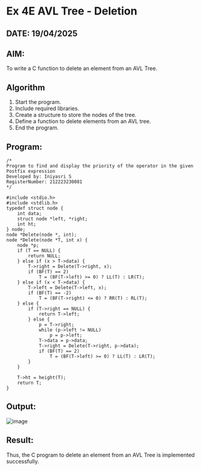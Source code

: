 # Ex 4E AVL Tree - Deletion
## DATE: 19/04/2025
## AIM:
To write a C function to delete an element from an AVL Tree.

## Algorithm
1. Start the program.
2. Include required libraries.
3. Create a structure to store the nodes of the tree.
4. Define a function to delete elements from an AVL tree.
5. End the program.

## Program:
```
/*
Program to find and display the priority of the operator in the given Postfix expression
Developed by: Iniyasri S
RegisterNumber: 212223230081
*/

#include <stdio.h>
#include <stdlib.h>
typedef struct node {
    int data;
    struct node *left, *right;
    int ht;
} node;
node *Delete(node *, int);
node *Delete(node *T, int x) {
    node *p;
    if (T == NULL) {
        return NULL;
    } else if (x > T->data) {
        T->right = Delete(T->right, x);
        if (BF(T) == 2)
            T = (BF(T->left) >= 0) ? LL(T) : LR(T);
    } else if (x < T->data) {
        T->left = Delete(T->left, x);
        if (BF(T) == -2)
            T = (BF(T->right) <= 0) ? RR(T) : RL(T);
    } else {
        if (T->right == NULL) {
            return T->left;
        } else {
            p = T->right;
            while (p->left != NULL)
                p = p->left;
            T->data = p->data;
            T->right = Delete(T->right, p->data);
            if (BF(T) == 2)
                T = (BF(T->left) >= 0) ? LL(T) : LR(T);
        }
    }

    T->ht = height(T);
    return T;
}

```

## Output:

![image](https://github.com/user-attachments/assets/a385ae71-30f8-448f-b2ae-3d1fbaf79a1c)

## Result:
Thus, the C program to delete an element from an AVL Tree is implemented successfully.
